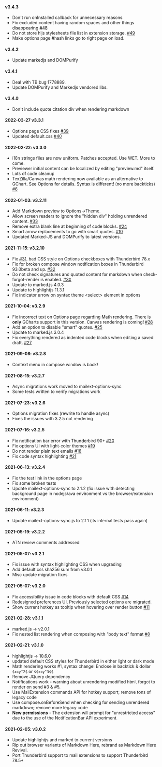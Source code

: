 #### v3.4.3
* Don't run onInstalled callback for unnecessary reasons
* Fix excluded content having random spaces and other things disappearing
  [#48](https://gitlab.com/jfx2006/markdown-here-revival/-/issues/48)
* Do not store hljs stylesheets file list in extension storage.
  [#49](https://gitlab.com/jfx2006/markdown-here-revival/-/issues/49)
* Make options page #hash links go to right page on load.

#### v3.4.2
* Update markedjs and DOMPurify

#### v3.4.1
* Deal with TB bug 1778889.
* Update DOMPurify and Markedjs vendored libs.

#### v3.4.0
* Don't include quote citation div when rendering markdown

#### 2022-03-27 v3.3.1
* Options page CSS fixes  [#39](https://gitlab.com/jfx2006/markdown-here-revival/-/issues/39)
* Updated default.css  [#40](https://gitlab.com/jfx2006/markdown-here-revival/-/issues/40)

#### 2022-02-22: v3.3.0
* i18n strings files are now uniform. Patches accepted. Use WET. More to come.
* Previewer initial content can be localized by editing "preview.md" itself.
* Lots of code cleanup
* TexZilla/Canvas math rendering now available as an alternative to GChart. See
  Options for details. Syntax is different! (no more backticks)
  [#6](https://gitlab.com/jfx2006/markdown-here-revival/-/issues/6)

#### 2022-01-03: v3.2.11
* Add Markdown preview to Options->Theme.
* Allow screen readers to ignore the "hidden div" holding unrendered content.
  [#33](https://gitlab.com/jfx2006/markdown-here-revival/-/issues/33)
* Remove extra blank line at beginning of code blocks.
  [#24](https://gitlab.com/jfx2006/markdown-here-revival/-/issues/24)
* Smart arrow replacements to go with smart quotes.
  [#10](https://gitlab.com/jfx2006/markdown-here-revival/-/issues/10)
* Updated Marked-JS and DOMPurify to latest versions.

#### 2021-11-15: v3.2.10
* Fix [#31](https://gitlab.com/jfx2006/markdown-here-revival/-/issues/31), bad
  CSS style on Options checkboxes with Thunderbird 78.x
* Fix for broken compose window notification boxes in Thunderbird 93.0beta and up.
  [#32](https://gitlab.com/jfx2006/markdown-here-revival/-/issues/32)
* Do not check signatures and quoted content for markdown when check-forgot-render
  is enabled. [#30](https://gitlab.com/jfx2006/markdown-here-revival/-/issues/30)
* Update to marked.js 4.0.3
* Update to highlightjs 11.3.1
* Fix indicator arrow on syntax theme &lt;select&gt; element in options

#### 2021-10-04: v3.2.9
* Fix incorrect text on Options page regarding Math rendering. There is
  **only** GCharts support in this version. Canvas rendering is coming!
  [#28](https://gitlab.com/jfx2006/markdown-here-revival/-/issues/28)
* Add an option to disable "smart" quotes. [#25](https://gitlab.com/jfx2006/markdown-here-revival/-/issues/25)
* Update to marked.js 3.0.4
* Fix everything rendered as indented code blocks when editing a saved draft.
  [#27](https://gitlab.com/jfx2006/markdown-here-revival/-/issues/27)

#### 2021-09-08: v3.2.8
* Context menu in compose window is back!

#### 2021-08-15: v3.2.7
* Async migrations work moved to mailext-options-sync
* Some tests written to verify migrations work

#### 2021-07-23: v3.2.6
* Options migration fixes (rewrite to handle async)
* Fixes the issues with 3.2.5 not rendering

#### 2021-07-16: v3.2.5
* Fix notification bar error with Thunderbird 90+ [#20](https://gitlab.com/jfx2006/markdown-here-revival/-/issues/20)
* Fix options UI with light-color themes [#19](https://gitlab.com/jfx2006/markdown-here-revival/-/issues/19)
* Do not render plain text emails [#18]([#14](https://gitlab.com/jfx2006/markdown-here-revival/-/issues/18))
* Fix code syntax highlighting [#21](https://gitlab.com/jfx2006/markdown-here-revival/-/issues/21)

#### 2021-06-13: v3.2.4
* Fix the test link in the options page
* Fix some broken tests
* Update mailext-options-sync to 2.1.2 (fix issue with detecting background page
  in nodejs/ava environment vs the browser/extension environment)

#### 2021-06-11: v3.2.3
* Update mailext-options-sync.js to 2.1.1 (its internal tests pass again)

#### 2021-05-19: v3.2.2
* ATN review comments addressed

#### 2021-05-07: v3.2.1
* Fix issue with syntax highlighting CSS when upgrading
* Add default.css sha256 sum from v3.0.1
* Misc update migration fixes

#### 2021-05-07: v3.2.0
* Fix accessibility issue in code blocks with default CSS
  [#14](https://gitlab.com/jfx2006/markdown-here-revival/-/issues/14)
* Redesigned preferences UI. Previously selected options are migrated.
* Show current hotkey as tooltip when hovering over render button
  [#11](https://gitlab.com/jfx2006/markdown-here-revival/-/issues/11)

#### 2021-02-28: v3.1.1
* marked.js -> v2.0.1
* Fix nested list rendering when composing with "body text" format
  [#8](https://gitlab.com/jfx2006/markdown-here-revival/-/issues/8)

#### 2021-02-21: v3.1.0
* highlightjs -> 10.6.0
* updated default CSS styles for Thunderbird in either light or dark mode
* Math rendering works #1, syntax change! Enclose in backtick & dollar
  `$x=y^2$` or `$$x=y^3$$`
* Remove JQuery dependency
* Notifications work - warning about unrendering modified html, forgot to
  render on send #3 & #5.
* Use MailExtension commands API for hotkey support; remove tons of legacy code
* Use compose.onBeforeSend when checking for sending unrendered markdown;
  remove more legacy code
* **New permissions** - The extension will prompt for "unrestricted access"
  due to the use of the NotificationBar API experiment.

#### 2021-02-05: v3.0.2
* Update highlightjs and marked to current versions
* Rip out browser variants of Markdown Here, rebrand as Markdown Here Revival.
* Port Thunderbird support to mail extensions to support Thunderbird 78.5+
